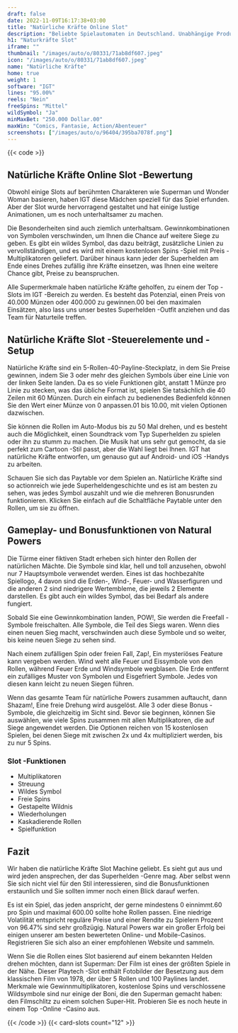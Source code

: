```yaml
---
draft: false
date: 2022-11-09T16:17:38+03:00
title: "Natürliche Kräfte Online Slot"
description: "Beliebte Spielautomaten in Deutschland. Unabhängige Produktbewertungen und exklusive Anmeldeangebote. Jetzt spielen!"
h1: "Naturkräfte Slot"
iframe: ""
thumbnail: "/images/auto/o/80331/71ab8df607.jpeg"
icon: "/images/auto/o/80331/71ab8df607.jpeg"
name: "Natürliche Kräfte"
home: true
weight: 1
software: "IGT"
lines: "95.00%"
reels: "Nein"
freeSpins: "Mittel"
wildSymbol: "Ja"
minMaxBet: "250.000 Dollar.00"
maxWin: "Comics, Fantasie, Action/Abenteuer"
screenshots: ["/images/auto/o/96404/395ba7078f.png"]
---
```


{{< code >}}<h2>Natürliche Kräfte Online Slot -Bewertung</h2><p>Obwohl einige Slots auf berühmten Charakteren wie Superman und Wonder Woman basieren, haben IGT diese Mädchen speziell für das Spiel erfunden. Aber der Slot wurde hervorragend gestaltet und hat einige lustige Animationen, um es noch unterhaltsamer zu machen.</p><p>Die Besonderheiten sind auch ziemlich unterhaltsam. Gewinnkombinationen von Symbolen verschwinden, um Ihnen die Chance auf weitere Siege zu geben. Es gibt ein wildes Symbol, das dazu beiträgt, zusätzliche Linien zu vervollständigen, und es wird mit einem kostenlosen Spins -Spiel mit Preis -Multiplikatoren geliefert. Darüber hinaus kann jeder der Superhelden am Ende eines Drehes zufällig ihre Kräfte einsetzen, was Ihnen eine weitere Chance gibt, Preise zu beanspruchen.</p><p>Alle Supermerkmale haben natürliche Kräfte geholfen, zu einem der Top -Slots im IGT -Bereich zu werden. Es besteht das Potenzial, einen Preis von 40.000 Münzen oder 400.000 zu gewinnen.00 bei den maximalen Einsätzen, also lass uns unser bestes Superhelden -Outfit anziehen und das Team für Naturteile treffen.</p><h2>Natürliche Kräfte Slot -Steuerelemente und -Setup</h2><p>Natürliche Kräfte sind ein 5-Rollen-40-Payline-Steckplatz, in dem Sie Preise gewinnen, indem Sie 3 oder mehr des gleichen Symbols über eine Linie von der linken Seite landen. Da es so viele Funktionen gibt, anstatt 1 Münze pro Linie zu stecken, was das übliche Format ist, spielen Sie tatsächlich die 40 Zeilen mit 60 Münzen. Durch ein einfach zu bedienendes Bedienfeld können Sie den Wert einer Münze von 0 anpassen.01 bis 10.00, mit vielen Optionen dazwischen.</p><p>Sie können die Rollen im Auto-Modus bis zu 50 Mal drehen, und es besteht auch die Möglichkeit, einen Soundtrack vom Typ Superhelden zu spielen oder ihn zu stumm zu machen. Die Musik hat uns sehr gut gemocht, da sie perfekt zum Cartoon -Stil passt, aber die Wahl liegt bei Ihnen. IGT hat natürliche Kräfte entworfen, um genauso gut auf Android- und iOS -Handys zu arbeiten.</p><p>Schauen Sie sich das Paytable vor dem Spielen an. Natürliche Kräfte sind so actionreich wie jede Superheldengeschichte und es ist am besten zu sehen, was jedes Symbol auszahlt und wie die mehreren Bonusrunden funktionieren. Klicken Sie einfach auf die Schaltfläche Paytable unter den Rollen, um sie zu öffnen.</p><h2>Gameplay- und Bonusfunktionen von Natural Powers</h2><p>Die Türme einer fiktiven Stadt erheben sich hinter den Rollen der natürlichen Mächte. Die Symbole sind klar, hell und toll anzusehen, obwohl nur 7 Hauptsymbole verwendet werden. Eines ist das hochbezahlte Spiellogo, 4 davon sind die Erden-, Wind-, Feuer- und Wasserfiguren und die anderen 2 sind niedrigere Wertembleme, die jeweils 2 Elemente darstellen. Es gibt auch ein wildes Symbol, das bei Bedarf als andere fungiert.</p><p>Sobald Sie eine Gewinnkombination landen, POW!, Sie werden die Freefall -Symbole freischalten. Alle Symbole, die Teil des Siegs waren. Wenn dies einen neuen Sieg macht, verschwinden auch diese Symbole und so weiter, bis keine neuen Siege zu sehen sind.</p><p>Nach einem zufälligen Spin oder freien Fall, Zap!, Ein mysteriöses Feature kann vergeben werden. Wind weht alle Feuer und Eissymbole von den Rollen, während Feuer Erde und Windsymbole wegblasen. Die Erde entfernt ein zufälliges Muster von Symbolen und Eisgefriert Symbole. Jedes von diesen kann leicht zu neuen Siegen führen.</p><p>Wenn das gesamte Team für natürliche Powers zusammen auftaucht, dann Shazam!, Eine freie Drehung wird ausgelöst. Alle 3 oder diese Bonus -Symbole, die gleichzeitig im Sicht sind. Bevor sie beginnen, können Sie auswählen, wie viele Spins zusammen mit allen Multiplikatoren, die auf Siege angewendet werden. Die Optionen reichen von 15 kostenlosen Spielen, bei denen Siege mit zwischen 2x und 4x multipliziert werden, bis zu nur 5 Spins.</p><h3>
Slot -Funktionen</h3><ul>
<li></span>
Multiplikatoren</li>
<li></span>
Streuung</li>
<li></span>
Wildes Symbol</li>
<li></span>
Freie Spins</li>
<li></span>
Gestapelte Wildnis</li>
<li></span>
Wiederholungen</li>
<li></span>
Kaskadierende Rollen</li>
<li></span>
Spielfunktion</li></ul><h2>Fazit</h2><p>Wir haben die natürliche Kräfte Slot Machine geliebt. Es sieht gut aus und wird jeden ansprechen, der das Superhelden -Genre mag. Aber selbst wenn Sie sich nicht viel für den Stil interessieren, sind die Bonusfunktionen erstaunlich und Sie sollten immer noch einen Blick darauf werfen.</p><p>Es ist ein Spiel, das jeden anspricht, der gerne mindestens 0 einnimmt.60 pro Spin und maximal 600.00 sollte hohe Rollen passen. Eine niedrige Volatilität entspricht reguläre Preise und einer Rendite zu Spielern Prozent von 96.47% sind sehr großzügig. Natural Powers war ein großer Erfolg bei einigen unserer am besten bewerteten Online- und Mobile-Casinos. Registrieren Sie sich also an einer empfohlenen Website und sammeln.</p><p>Wenn Sie die Rollen eines Slot basierend auf einem bekannten Helden drehen möchten, dann ist Superman: Der Film ist eines der größten Spiele in der Nähe. Dieser Playtech -Slot enthält Fotobilder der Besetzung aus dem klassischen Film von 1978, der über 5 Rollen und 100 Paylines landet. Merkmale wie Gewinnmultiplikatoren, kostenlose Spins und verschlossene Wildsymbole sind nur einige der Boni, die den Superman gemacht haben: den Filmschlitz zu einem solchen Super-Hit. Probieren Sie es noch heute in einem Top -Online -Casino aus.</p>{{< /code >}}
 {{< card-slots count="12" >}}
